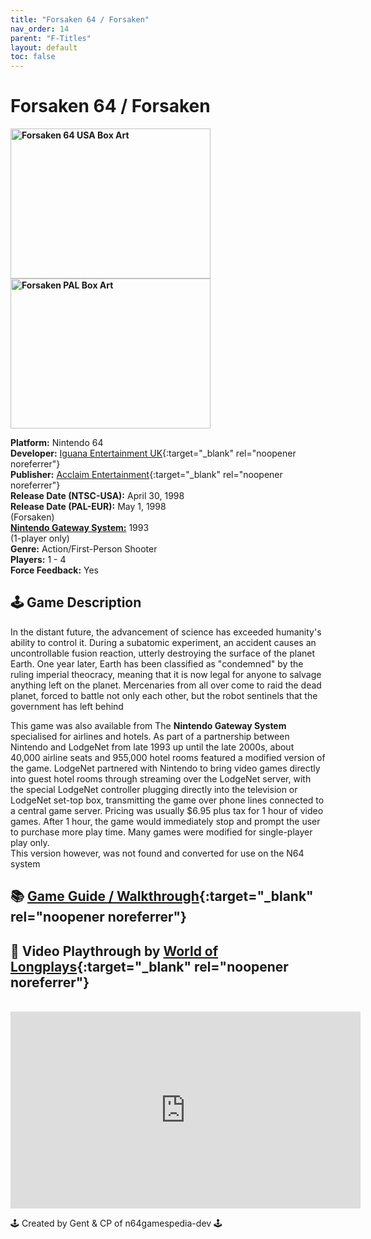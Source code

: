 ```yaml
---
title: "Forsaken 64 / Forsaken"
nav_order: 14
parent: "F-Titles"
layout: default
toc: false
---
```


# Forsaken 64 / Forsaken

<b>
<img src="https://images.launchbox-app.com/23b97de3-4507-4e09-b741-288f7dc73bb1.jpg" alt="Forsaken 64 USA Box Art" width="320" height="240" />
<img src="https://images.launchbox-app.com/f847affd-9925-4bf2-a9fd-e0af04bc3c59.jpg" alt="Forsaken PAL Box Art" width="320" height="240" />
</b>

**Platform:** Nintendo 64  
**Developer:** [Iguana Entertainment UK](https://en.wikipedia.org/wiki/List_of_Acclaim_Entertainment_subsidiaries#Acclaim_Studios_Teesside){:target="_blank" rel="noopener noreferrer"}  
**Publisher:** [Acclaim Entertainment](https://en.wikipedia.org/wiki/Acclaim_Entertainment){:target="_blank" rel="noopener noreferrer"}  
**Release Date (NTSC-USA):** April 30, 1998  
**Release Date (PAL-EUR):** May 1, 1998  
(Forsaken)  
[**Nintendo Gateway System:**](#gateway-system) 1993  
(1-player only)  
**Genre:** Action/First-Person Shooter  
**Players:** 1 - 4  
**Force Feedback:** Yes  

## 🕹️ Game Description
In the distant future, the advancement of science has exceeded humanity's ability to control it. During a subatomic experiment, an accident causes an uncontrollable fusion reaction, utterly destroying the surface of the planet Earth. One year later, Earth has been classified as "condemned" by the ruling imperial theocracy, meaning that it is now legal for anyone to salvage anything left on the planet. Mercenaries from all over come to raid the dead planet, forced to battle not only each other, but the robot sentinels that the government has left behind

<a name="gateway-system"></a>
This game was also available from The **Nintendo Gateway System** specialised for airlines and hotels. As part of a partnership between Nintendo and LodgeNet from late 1993 up until the late 2000s, about 40,000 airline seats and 955,000 hotel rooms featured a modified version of the game. LodgeNet partnered with Nintendo to bring video games directly into guest hotel rooms through streaming over the LodgeNet server, with the special LodgeNet controller plugging directly into the television or LodgeNet set-top box, transmitting the game over phone lines connected to a central game server. Pricing was usually $6.95 plus tax for 1 hour of video games. After 1 hour, the game would immediately stop and prompt the user to purchase more play time. Many games were modified for single-player play only.  
This version however, was not found and converted for use on the N64 system

## 📚 [Game Guide / Walkthrough](https://gamefaqs.gamespot.com/n64/197377-forsaken-64/faqs/45280){:target="_blank" rel="noopener noreferrer"}

## 🎥 Video Playthrough by [World of Longplays](https://www.youtube.com/channel/UCVi6ofFy7QyJJrZ9l0-fwbQ){:target="_blank" rel="noopener noreferrer"}
<br />
<iframe width="560" height="315" src="https://www.youtube.com/embed/G5j0wZNKS70" title="Forsaken 64 Gameplay" frameborder="0" allowfullscreen></iframe>

🕹️ Created by Gent & CP of n64gamespedia-dev 🕹️  
<!-- Vault Format: n64gamespedia-dev -->  
<!-- Protocol Source: _vault-specs/format-protocol.md -->
